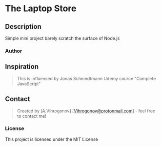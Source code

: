 # The Laptop Store

## Description
Simple mini project barely scratch the surface of Node.js

### Author

## Inspiration
>This is influensed by Jonas Schmedtmann Udemy cource "Complete JavaScript"

## Contact

> Created by [A.Vihrogonov] [Vihrogonov@protonmail.com] - feel free to contact me!

### License

This project is licensed under the MIT License
